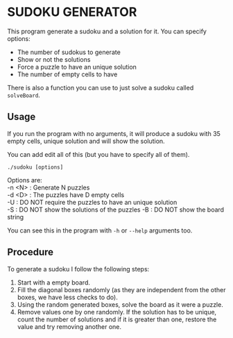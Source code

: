 # SUDOKU GENERATOR

This program generate a sudoku and a solution for it. You can specify
options:

- The number of sudokus to generate
- Show or not the solutions
- Force a puzzle to have an unique solution
- The number of empty cells to have

There is also a function you can use to just solve a sudoku called `solveBoard`.

## Usage

If you run the program with no arguments, it will produce a
sudoku with 35 empty cells, unique solution and will show
the solution.

You can add edit all of this (but you have to specify all of
them).  

`./sudoku [options]`  

Options are:  
-n \<N> : Generate N puzzles  
-d \<D> : The puzzles have D empty cells  
-U : DO NOT require the puzzles to have an unique solution  
-S : DO NOT show the solutions of the puzzles
-B : DO NOT show the board string

You can see this in the program with `-h` or `--help` arguments too.

## Procedure

To generate a sudoku I follow the following steps:

1. Start with a empty board.
2. Fill the diagonal boxes randomly (as they are independent
 from the other boxes, we have less checks to do).
3. Using the random generated boxes, solve the board as it
 were a puzzle.
4. Remove values one by one randomly. If the solution has to be
 unique, count the number of solutions and if it is greater
 than one, restore the value and try removing another one.
